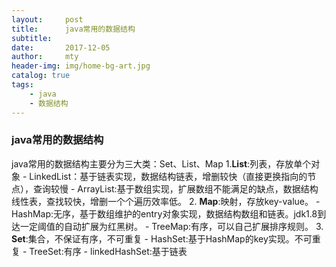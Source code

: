 ```yaml
---
layout:     post
title:      java常用的数据结构
subtitle:   
date:       2017-12-05
author:     mty
header-img: img/home-bg-art.jpg
catalog: true
tags:
    - java
    - 数据结构
---
```

### java常用的数据结构
java常用的数据结构主要分为三大类：Set、List、Map
1.**List**:列表，存放单个对象
    - LinkedList：基于链表实现，数据结构链表，增删较快（直接更换指向的节点），查询较慢
    - ArrayList:基于数组实现，扩展数组不能满足的缺点，数据结构线性表，查找较快，增删一个个遍历效率低。
2. **Map**:映射，存放key-value。
    - HashMap:无序，基于数组维护的entry对象实现，数据结构数组和链表。jdk1.8到达一定阈值的自动扩展为红黑树。
    - TreeMap:有序，可以自己扩展排序规则。
3. **Set**:集合，不保证有序，不可重复
    - HashSet:基于HashMap的key实现。不可重复
    - TreeSet:有序
    - linkedHashSet:基于链表
